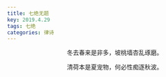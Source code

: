 ```yaml
---
title: 七绝无题
key: 2019.4.29
tags: 七绝
categories: 律诗
---
```


<p align="center">冬去春来是非多，坡桃墙杏乱琢磨。
</p>
<p align="center">清荷本是夏宠物，何必性痴逐秋波。
</p>
<p align="center"></br>
</p>
